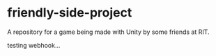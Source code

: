 # friendly-side-project
A repository for a game being made with Unity by some friends at RIT.


testing webhook...
